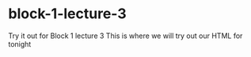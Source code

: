 # block-1-lecture-3
Try it out for Block 1 lecture 3
This is where we will try out our HTML for tonight